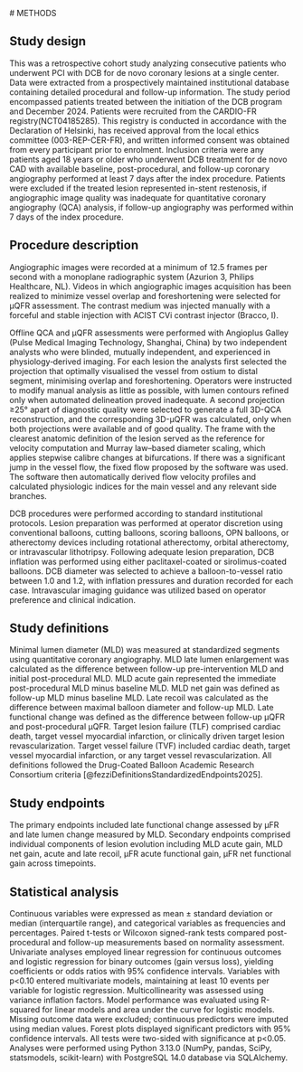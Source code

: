 # METHODS

## Study design

This was a retrospective cohort study analyzing consecutive patients who underwent PCI with DCB for de novo coronary lesions at a single center. Data were extracted from a prospectively maintained institutional database containing detailed procedural and follow-up information. The study period encompassed patients treated between the initiation of the DCB program and December 2024. Patients were recruited from the CARDIO-FR registry(NCT04185285). This registry is conducted in accordance with the Declaration of Helsinki, has received approval from the local ethics committee (003-REP-CER-FR), and written informed consent was obtained from every participant prior to enrolment.
Inclusion criteria were any patients aged 18 years or older who underwent DCB treatment for de novo CAD with available baseline, post-procedural, and follow-up coronary angiography performed at least 7 days after the index procedure.
Patients were excluded if the treated lesion represented in-stent restenosis, if angiographic image quality was inadequate for quantitative coronary angiography (QCA) analysis, if follow-up angiography was performed within 7 days of the index procedure.

## Procedure description

Angiographic images were recorded at a minimum of 12.5 frames per second with a monoplane radiographic system (Azurion 3, Philips Healthcare, NL). Videos in which angiographic images acquisition has been realized to minimize vessel overlap and foreshortening were selected for µQFR assessment. The contrast medium was injected manually with a forceful and stable injection with ACIST CVi contrast injector (Bracco, I).

Offline QCA and µQFR assessments were performed with Angioplus Galley (Pulse Medical Imaging Technology, Shanghai, China) by two independent analysts who were blinded, mutually independent, and experienced in physiology‐derived imaging. 
For each lesion the analysts first selected the projection that optimally visualised the vessel from ostium to distal segment, minimising overlap and foreshortening. 
Operators were instructed to modify manual analysis as little as possible, with lumen contours refined only when automated delineation proved inadequate.
A second projection ≥25° apart of diagnostic quality were selected to generate a full 3D-QCA reconstruction, and the corresponding 3D-μQFR was calculated, only when both projections were available and of good quality.
The frame with the clearest anatomic definition of the lesion served as the reference for velocity computation and Murray law–based diameter scaling, which applies stepwise calibre changes at bifurcations. 
If there was a significant jump in the vessel flow, the fixed flow proposed by the software was used.
The software then automatically derived flow velocity profiles and calculated physiologic indices for the main vessel and any relevant side branches.

DCB procedures were performed according to standard institutional protocols. Lesion preparation was performed at operator discretion using conventional balloons, cutting balloons, scoring balloons, OPN balloons, or atherectomy devices including rotational atherectomy, orbital atherectomy, or intravascular lithotripsy. Following adequate lesion preparation, DCB inflation was performed using either paclitaxel-coated or sirolimus-coated balloons. DCB diameter was selected to achieve a balloon-to-vessel ratio between 1.0 and 1.2, with inflation pressures and duration recorded for each case. Intravascular imaging guidance was utilized based on operator preference and clinical indication.

## Study definitions

Minimal lumen diameter (MLD) was measured at standardized segments using quantitative coronary angiography. MLD late lumen enlargement was calculated as the difference between follow-up pre-intervention MLD and initial post-procedural MLD. MLD acute gain represented the immediate post-procedural MLD minus baseline MLD. MLD net gain was defined as follow-up MLD minus baseline MLD. Late recoil was calculated as the difference between maximal balloon diameter and follow-up MLD. Late functional change was defined as the difference between follow-up µQFR and post-procedural µQFR. Target lesion failure (TLF) comprised cardiac death, target vessel myocardial infarction, or clinically driven target lesion revascularization. Target vessel failure (TVF) included cardiac death, target vessel myocardial infarction, or any target vessel revascularization. All definitions followed the Drug-Coated Balloon Academic Research Consortium criteria [@fezziDefinitionsStandardizedEndpoints2025]. 

## Study endpoints

The primary endpoints included late functional change assessed by μFR and late lumen change measured by MLD. Secondary endpoints comprised individual components of lesion evolution including MLD acute gain, MLD net gain, acute and late recoil, μFR acute functional gain, μFR net functional gain across timepoints.

## Statistical analysis

Continuous variables were expressed as mean ± standard deviation or median (interquartile range), and categorical variables as frequencies and percentages. Paired t-tests or Wilcoxon signed-rank tests compared post-procedural and follow-up measurements based on normality assessment.
Univariate analyses employed linear regression for continuous outcomes and logistic regression for binary outcomes (gain versus loss), yielding coefficients or odds ratios with 95% confidence intervals. Variables with p<0.10 entered multivariate models, maintaining at least 10 events per variable for logistic regression. Multicollinearity was assessed using variance inflation factors. Model performance was evaluated using R-squared for linear models and area under the curve for logistic models.
Missing outcome data were excluded; continuous predictors were imputed using median values. Forest plots displayed significant predictors with 95% confidence intervals. All tests were two-sided with significance at p<0.05. Analyses were performed using Python 3.13.0 (NumPy, pandas, SciPy, statsmodels, scikit-learn) with PostgreSQL 14.0 database via SQLAlchemy.